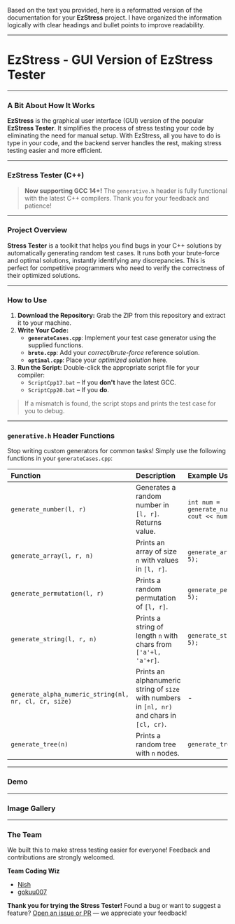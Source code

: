 Based on the text you provided, here is a reformatted version of the documentation for your **EzStress** project. I have organized the information logically with clear headings and bullet points to improve readability.

-----

# EzStress - GUI Version of EzStress Tester

-----

### A Bit About How It Works

**EzStress** is the graphical user interface (GUI) version of the popular **EzStress Tester**. It simplifies the process of stress testing your code by eliminating the need for manual setup. With EzStress, all you have to do is type in your code, and the backend server handles the rest, making stress testing easier and more efficient.

-----

### EzStress Tester (C++)

> **Now supporting GCC 14+\!** The `generative.h` header is fully functional with the latest C++ compilers. Thank you for your feedback and patience\!

-----

### Project Overview

**Stress Tester** is a toolkit that helps you find bugs in your C++ solutions by automatically generating random test cases. It runs both your brute-force and optimal solutions, instantly identifying any discrepancies. This is perfect for competitive programmers who need to verify the correctness of their optimized solutions.

-----

### How to Use

1.  **Download the Repository:** Grab the ZIP from this repository and extract it to your machine.
2.  **Write Your Code:**
      * **`generateCases.cpp`**: Implement your test case generator using the supplied functions.
      * **`brute.cpp`**: Add your *correct/brute-force* reference solution.
      * **`optimal.cpp`**: Place your *optimized solution* here.
3.  **Run the Script:** Double-click the appropriate script file for your compiler:
      * `ScriptCpp17.bat` – If you **don't** have the latest GCC.
      * `ScriptCpp20.bat` – If you **do**.

> If a mismatch is found, the script stops and prints the test case for you to debug.

-----

### `generative.h` Header Functions

Stop writing custom generators for common tasks\! Simply use the following functions in your `generateCases.cpp`:

| Function | Description | Example Usage |
| :-- | :-- | :-- |
| `generate_number(l, r)` | Generates a random number in `[l, r]`. Returns value. | `int num = generate_number(1, 10); cout << num << endl;` |
| `generate_array(l, r, n)` | Prints an array of size `n` with values in `[l, r]`. | `generate_array(1, 10, 5);` |
| `generate_permutation(l, r)` | Prints a random permutation of `[l, r]`. | `generate_permutation(1, 5);` |
| `generate_string(l, r, n)` | Prints a string of length `n` with chars from `['a'+l, 'a'+r]`. | `generate_string(0, 2, 5);` |
| `generate_alpha_numeric_string(nl, nr, cl, cr, size)` | Prints an alphanumeric string of `size` with numbers in `[nl, nr)` and chars in `[cl, cr)`. | - |
| `generate_tree(n)` | Prints a random tree with `n` nodes. | `generate_tree(5);` |

-----

### Demo

-----

### Image Gallery

-----

### The Team

We built this to make stress testing easier for everyone\! Feedback and contributions are strongly welcomed.

**Team Coding Wiz**

  * [Nish](https://github.com/nishcurse)
  * [gokuu007](https://github.com/GokuUu007)

**Thank you for trying the Stress Tester\!** Found a bug or want to suggest a feature? [Open an issue or PR](https://github.com/nishcurse/EzStressTester-/issues) — we appreciate your feedback\!
